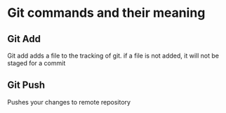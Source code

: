 # Git commands and their meaning 
## Git Add
Git add adds a file to the tracking of git. if a file is not added, it will not be staged for a commit


## Git Push
Pushes your changes to remote repository